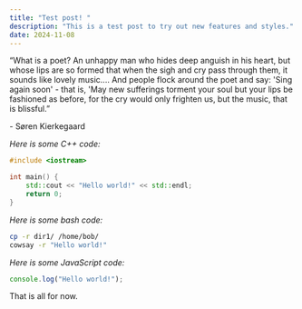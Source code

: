 ```yaml
---
title: "Test post! "
description: "This is a test post to try out new features and styles."
date: 2024-11-08
---
```


“What is a poet? An unhappy man who hides deep anguish in his heart, but whose lips are so formed that when the sigh and cry pass through them, it sounds like lovely music.... And people flock around the poet and say: 'Sing again soon' - that is, 'May new sufferings torment your soul but your lips be fashioned as before, for the cry would only frighten us, but the music, that is blissful.” 

\- Søren Kierkegaard

*Here is some C++ code:*

```cpp
#include <iostream>

int main() {
    std::cout << "Hello world!" << std::endl;
    return 0;
}
```

*Here is some bash code:*

```bash
cp -r dir1/ /home/bob/
cowsay -r "Hello world!"
```

*Here is some JavaScript code:*

```js
console.log("Hello world!");
```

That is all for now.